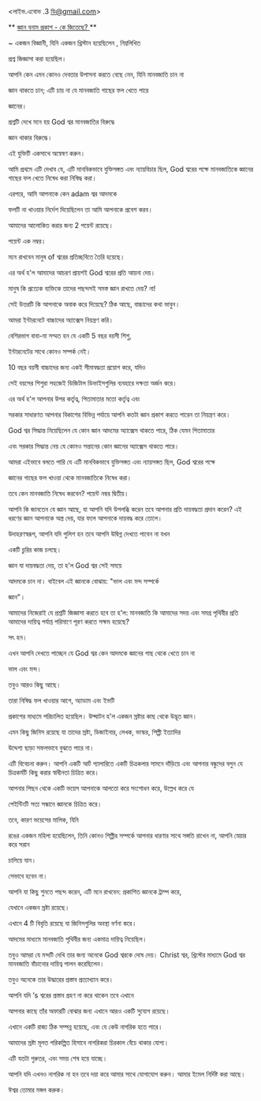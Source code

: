 <লাইভ.এবোভ .3 ডি@gmail.com>

** <u> জ্ঞান বনাম প্রকাশ - কে জিতেছে? </u> **

~ একজন বিজ্ঞানী, যিনি একজন খ্রিস্টান হয়েছিলেন , নিম্নলিখিত

প্রশ্ন জিজ্ঞাসা করা হয়েছিল।

আপনি কেন এমন কোনও দেবতার উপাসনা করতে বেছে নেন, যিনি মানবজাতি চান না

জ্ঞান থাকতে চান; এটি চায় না যে মানবজাতি গাছের ফল খেতে পারে

জ্ঞানের।

প্রশ্নটি দেখে মনে হয় God শ্বর মানবজাতির বিরুদ্ধে

জ্ঞান থাকার বিরুদ্ধে।

এই যুক্তিটি একসাথে অন্বেষণ করুন।

আমি প্রথমে এটি দেখাব যে, এটি মানবিকভাবে যুক্তিসঙ্গত এবং ন্যায়বিচার ছিল, God শ্বরের পক্ষে মানবজাতিকে জ্ঞানের গাছের ফল খেতে নিষেধ করা নিষিদ্ধ করা।

এরপরে, আমি আপনাকে কেন adam শ্বর আদমকে

ফলটি না খাওয়ার নির্দেশ দিয়েছিলেন তা আমি আপনাকে প্রবেশ করব।

আমাদের আলোকিত করার জন্য 2 পয়েন্ট রয়েছে।

পয়েন্ট এক নম্বর।

মনে রাখবেন মানুষ of শ্বরের প্রতিচ্ছবিতে তৈরি হয়েছে।

এর অর্থ হ'ল আমাদের আচরণ প্রায়শই God শ্বরের প্রতি আয়না দেয়।

মানুষ কি প্রত্যেক ব্যক্তিকে তাদের পছন্দসই সমস্ত জ্ঞান রাখতে দেয়? না!

সেই উত্তরটি কি আপনাকে অবাক করে দিয়েছে? ঠিক আছে, বাচ্চাদের কথা ভাবুন।

আমরা ইন্টারনেটে বাচ্চাদের অ্যাক্সেস নিয়ন্ত্রণ করি।

বেশিরভাগ বাবা-মা সম্মত হন যে একটি 5 বছর বয়সী শিশু,

ইন্টারনেটের সাথে কোনও সম্পর্ক নেই।

10 বছর বয়সী বাচ্চাদের জন্য একই সীমাবদ্ধতা প্রয়োগ করে, যদিও

সেই বয়সের শিশুরা সহজেই ডিজিটাল ডিভাইসগুলির ব্যবহারে দক্ষতা অর্জন করে।

এর অর্থ হ'ল আপনার উপর কর্তৃত্ব, পিতামাতার মতো কর্তৃত্ব এবং

সরকার সাধারণত আপনার বিকাশের বিভিন্ন পর্যায়ে আপনি কতটা জ্ঞান প্রকাশ করতে পারেন তা নিয়ন্ত্রণ করে।

God শ্বর সিদ্ধান্ত নিয়েছিলেন যে কোন জ্ঞান আদমের অ্যাক্সেস থাকতে পারে, ঠিক যেমন পিতামাতার

এবং সরকার সিদ্ধান্ত নেয় যে কোনও সন্তানের কোন জ্ঞানের অ্যাক্সেস থাকতে পারে।

আমরা এইভাবে বলতে পারি যে এটি মানবিকভাবে যুক্তিসঙ্গত এবং ন্যায়সঙ্গত ছিল, God শ্বরের পক্ষে

জ্ঞানের গাছের ফল খাওয়া থেকে মানবজাতিকে নিষেধ করা।

তবে কেন মানবজাতি নিষেধ করবেন? পয়েন্ট নম্বর দ্বিতীয়।

আপনি কি জানতেন যে জ্ঞান আছে, যা আপনি যদি উপলব্ধি করেন তবে আপনার প্রতি দায়বদ্ধতা প্রদান করেন? এই ধরণের জ্ঞান আপনাকে অস্ত্র দেয়, যার ফলে আপনাকে দায়বদ্ধ করে তোলে।

উদাহরণস্বরূপ, আপনি যদি পুলিশ হন তবে আপনি উদ্বিগ্ন দেখতে পাবেন না যখন

একটি চুরির কাজ চলছে।

জ্ঞান যা দায়বদ্ধতা দেয়, তা হ'ল God শ্বর সেই সময়ে

আদমকে চান না। বাইবেল এই জ্ঞানকে বোঝায়: "ভাল এবং মন্দ সম্পর্কে

জ্ঞান"।

আমাদের নিজেরাই যে প্রশ্নটি জিজ্ঞাসা করতে হবে তা হ'ল: মানবজাতি কি আমাদের সদয় এবং সমগ্র পৃথিবীর প্রতি আমাদের দায়িত্ব পর্যাপ্ত পরিমাণে পূরণ করতে সক্ষম হয়েছে?

সৎ হন।

এখন আপনি দেখতে পাচ্ছেন যে God শ্বর কেন আদমকে জ্ঞানের গাছ থেকে খেতে চান না

ভাল এবং মন্দ।

তবুও আরও কিছু আছে।

তারা নিষিদ্ধ ফল খাওয়ার আগে, অ্যাডাম এবং ইভটি

প্রকাশের মাধ্যমে পরিচালিত হয়েছিল। উদ্ঘাটন হ'ল একজন স্রষ্টার কাছ থেকে উদ্ভূত জ্ঞান।

এমন কিছু জিনিস রয়েছে যা তাদের স্রষ্টা, ডিজাইনার, লেখক, ভাস্কর, শিল্পী ইত্যাদির

উদ্দেশ্য ছাড়া সফলভাবে বুঝতে পারে না।

এটি বিবেচনা করুন। আপনি একটি আর্ট গ্যালারিতে একটি চিত্রকলার সামনে দাঁড়িয়ে এবং আপনার বন্ধুদের বলুন যে চিত্রকর্মটি কিছু করার স্বাধীনতা চিত্রিত করে।

আপনার পিছন থেকে একটি ভয়েস আপনাকে আলতো করে সংশোধন করে, উল্লেখ করে যে

পেইন্টিংটি সত্য সন্ধানে জ্ঞানকে চিত্রিত করে।

তবে, কারণ ভয়েসের মালিক, যিনি

রঙের একজন মহিলা হয়েছিলেন, তিনি কোনও শিল্পীর সম্পর্কে আপনার ধারণার সাথে সঙ্গতি রাখেন না, আপনি স্নেয়ার করে সরান

চালিয়ে যান।

সেভাবে হবেন না।

আপনি যা কিছু শুনতে পছন্দ করেন, এটি মনে রাখবেন: প্রকাশিত জ্ঞানকে ট্রাম্প করে,

যেখানে একজন স্রষ্টা রয়েছে।

এখানে 4 টি বিবৃতি রয়েছে যা জিনিসগুলির অবস্থা বর্ণনা করে।

আদমের মাধ্যমে মানবজাতি পৃথিবীর জন্য একমাত্র দায়িত্ব নিয়েছিল।

তবুও আমরা যে মন্দটি দেখি তার জন্য অনেকে God শ্বরকে দোষ দেয়। Christ শ্বর, খ্রিস্টের মাধ্যমে God শ্বর মানবজাতি বাঁচানোর দায়িত্ব পালন করেছিলেন।

তবুও অনেকে তার উদ্ধারের প্রস্তাব প্রত্যাখ্যান করে।

আপনি যদি ’s শ্বরের প্রস্তাব গ্রহণ না করে থাকেন তবে এখানে

আপনার কাছে তাঁর অফারটি বোঝার জন্য এখানে আরও একটি সুযোগ রয়েছে।

এখানে একটি রাজ্য ঠিক সম্পন্ন হয়েছে, এবং যে কেউ নাগরিক হতে পারে।

আমাদের স্রষ্টা মূলত পরিকল্পিত হিসাবে নাগরিকরা চিরকাল বেঁচে থাকার যোগ্য।

এটি যতটা গুরুতর, এবং সময় শেষ হয়ে যাচ্ছে।

আপনি যদি এখনও নাগরিক না হন তবে দয়া করে আমার সাথে যোগাযোগ করুন। আমার ইমেল নির্দিষ্ট করা আছে।

ঈশ্বর তোমার মঙ্গল করুক।